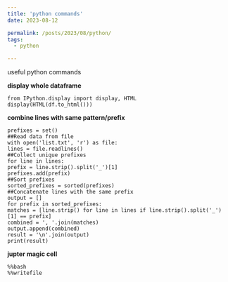 ```yaml
---
title: 'python commands'
date: 2023-08-12

permalink: /posts/2023/08/python/
tags:
  - python

---
```

useful python commands

**display whole dataframe**

```
from IPython.display import display, HTML
display(HTML(df.to_html()))
```

**combine lines with same pattern/prefix**

```
prefixes = set()
##Read data from file
with open('list.txt', 'r') as file:
lines = file.readlines()
##Collect unique prefixes
for line in lines:
prefix = line.strip().split('_')[1]
prefixes.add(prefix)
##Sort prefixes
sorted_prefixes = sorted(prefixes)
##Concatenate lines with the same prefix
output = []
for prefix in sorted_prefixes:
matches = [line.strip() for line in lines if line.strip().split('_')[1] == prefix]
combined = ', '.join(matches)
output.append(combined)
result = '\n'.join(output)
print(result)
```

**jupter magic cell**
```
%%bash
%%writefile
```